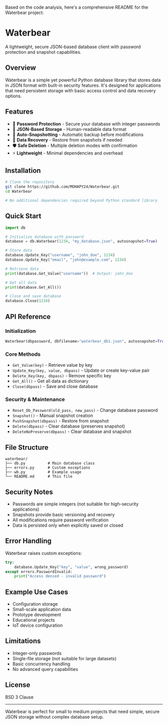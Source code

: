 Based on the code analysis, here's a comprehensive README for the Waterbear project:

# Waterbear

A lightweight, secure JSON-based database client with password protection and snapshot capabilities.

## Overview

Waterbear is a simple yet powerful Python database library that stores data in JSON format with built-in security features. It's designed for applications that need persistent storage with basic access control and data recovery options.

## Features

- 🔐 **Password Protection** - Secure your database with integer passwords
- 💾 **JSON-Based Storage** - Human-readable data format
- 📸 **Auto-Snapshotting** - Automatic backup before modifications
- 🔄 **Data Recovery** - Restore from snapshots if needed
- 🛡️ **Safe Deletion** - Multiple deletion modes with confirmation
- ⚡ **Lightweight** - Minimal dependencies and overhead

## Installation

```bash
# Clone the repository
git clone https://github.com/MOHAPY24/Waterbear.git
cd Waterbear

# No additional dependencies required beyond Python standard library
```

## Quick Start

```python
import db

# Initialize database with password
database = db.Waterbear(1234, "my_database.json", autosnapshot=True)

# Store data
database.Update_Key("username", "john_doe", 1234)
database.Update_Key("email", "john@example.com", 1234)

# Retrieve data
print(database.Get_Value("username"))  # Output: john_doe

# Get all data
print(database.Get_All())

# Close and save database
database.Close(1234)
```

## API Reference

### Initialization
```python
Waterbear(dbpassword, dbfilename="waterbear_db1.json", autosnapshot=True)
```

### Core Methods
- `Get_Value(key)` - Retrieve value by key
- `Update_Key(key, value, dbpass)` - Update or create key-value pair
- `Delete_Key(key, dbpass)` - Remove specific key
- `Get_All()` - Get all data as dictionary
- `Close(dbpass)` - Save and close database

### Security & Maintenance
- `Reset_Db_Password(old_pass, new_pass)` - Change database password
- `Snapshot()` - Manual snapshot creation
- `PushSnapshot(dbpass)` - Restore from snapshot
- `Delete(dbpass)` - Clear database (preserves snapshot)
- `DeleteNoPreserve(dbpass)` - Clear database and snapshot

## File Structure

```
waterbear/
├── db.py          # Main database class
├── errors.py      # Custom exceptions
├── wb.py          # Example usage
└── README.md      # This file
```

## Security Notes

- Passwords are simple integers (not suitable for high-security applications)
- Snapshots provide basic versioning and recovery
- All modifications require password verification
- Data is persisted only when explicitly saved or closed

## Error Handling

Waterbear raises custom exceptions:
```python
try:
    database.Update_Key("key", "value", wrong_password)
except errors.PasswordInvalid:
    print("Access denied - invalid password")
```

## Example Use Cases

- Configuration storage
- Small-scale application data
- Prototype development
- Educational projects
- IoT device configuration

## Limitations

- Integer-only passwords
- Single-file storage (not suitable for large datasets)
- Basic concurrency handling
- No advanced query capabilities

## License

BSD 3 Clause

---

Waterbear is perfect for small to medium projects that need simple, secure JSON storage without complex database setup.
